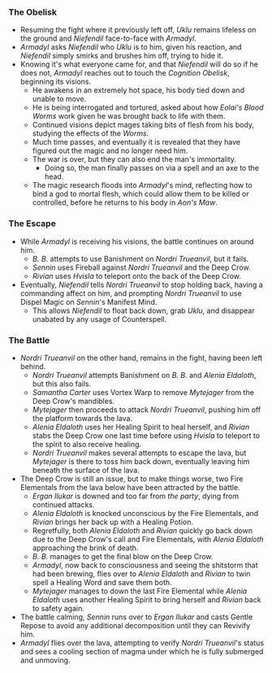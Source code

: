 ### The Obelisk

* Resuming the fight where it previously left off, *Uklu* remains lifeless on the ground and *Niefendil* face-to-face with *Armadyl*.
* *Armadyl* asks *Niefendil* who *Uklu* is to him, given his reaction, and *Niefendil* simply smirks and brushes him off, trying to hide it.
* Knowing it's what everyone came for, and that *Niefendil* will do so if he does not, *Armadyl* reaches out to touch the *Cognition Obelisk*, beginning its visions.
  * He awakens in an extremely hot space, his body tied down and unable to move.
  * He is being interrogated and tortured, asked about how *Eolai's Blood Worms* work given he was brought back to life with them.
  * Continued visions depict mages taking bits of flesh from his body, studying the effects of the *Worms*.
  * Much time passes, and eventually it is revealed that they have figured out the magic and no longer need him.
  * The war is over, but they can also end the man's immortality.
    * Doing so, the man finally passes on via a spell and an axe to the head.
  * The magic research floods into *Armadyl*'s mind, reflecting how to bind a god to mortal flesh, which could allow them to be killed or controlled, before he returns to his body in *Aon's Maw*.

### The Escape

* While *Armadyl* is receiving his visions, the battle continues on around him.
  * *B. B.* attempts to use Banishment on *Nordri Trueanvil*, but it fails.
  * *Sennin* uses Fireball against *Nordri Trueanvil* and the Deep Crow.
  * *Rivian* uses *Hvisla* to teleport onto the back of the Deep Crow.
* Eventually, *Niefendil* tells *Nordri Trueanvil* to stop holding back, having a commanding affect on him, and prompting *Nordri Trueanvil* to use Dispel Magic on *Sennin*'s Manifest Mind.
  * This allows *Niefendil* to float back down, grab *Uklu*, and disappear unabated by any usage of Counterspell.

### The Battle

* *Nordri Trueanvil* on the other hand, remains in the fight, having been left behind.
  * *Nordri Trueanvil* attempts Banishment on *B. B.* and *Alenia Eldaloth*, but this also fails.
  * *Samantha Carter* uses Vortex Warp to remove *Mytejager* from the Deep Crow's mandibles.
  * *Mytejager* then proceeds to attack *Nordri Trueanvil*, pushing him off the platform towards the lava.
  * *Alenia Eldaloth* uses her Healing Spirit to heal herself, and *Rivian* stabs the Deep Crow one last time before using *Hvisla* to teleport to the spirit to also receive healing.
  * *Nordri Trueanvil* makes several attempts to escape the lava, but *Mytejager* is there to toss him back down, eventually leaving him beneath the surface of the lava.
* The Deep Crow is still an issue, but to make things worse, two Fire Elementals from the lava below have been attracted by the battle.
  * *Ergan Ilukar* is downed and too far from *the party*, dying from continued attacks.
  * *Alenia Eldaloth* is knocked unconscious by the Fire Elementals, and *Rivian* brings her back up with a Healing Potion.
  * Regretfully, both *Alenia Eldaloth* and *Rivian* quickly go back down due to the Deep Crow's call and Fire Elementals, with *Alenia Eldaloth* approaching the brink of death.
  * *B. B.* manages to get the final blow on the Deep Crow.
  * *Armadyl*, now back to consciousness and seeing the shitstorm that had been brewing, flies over to *Alenia Eldaloth* and *Rivian* to twin spell a Healing Word and save them both.
  * *Mytejager* manages to down the last Fire Elemental while *Alenia Eldaloth* uses another Healing Spirit to bring herself and *Rivian* back to safety again.
* The battle calming, *Sennin* runs over to *Ergan Ilukar* and casts Gentle Repose to avoid any additional decomposition until they can Revivify him.
* *Armadyl* flies over the lava, attempting to verify *Nordri Trueanvil*'s status and sees a cooling section of magma under which he is fully submerged and unmoving.
